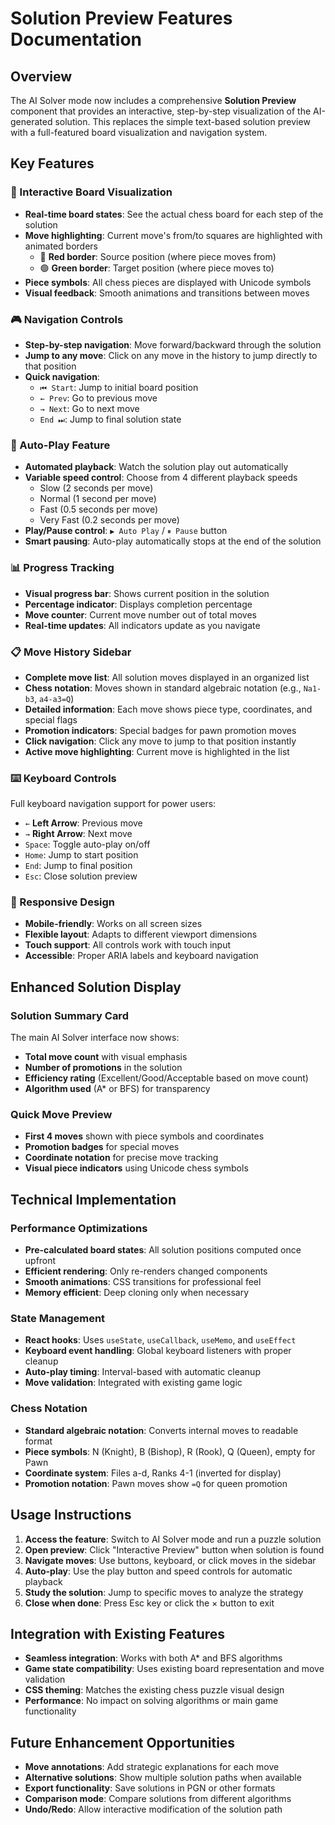 # Solution Preview Features Documentation

## Overview

The AI Solver mode now includes a comprehensive **Solution Preview** component that provides an interactive, step-by-step visualization of the AI-generated solution. This replaces the simple text-based solution preview with a full-featured board visualization and navigation system.

## Key Features

### 🎯 Interactive Board Visualization
- **Real-time board states**: See the actual chess board for each step of the solution
- **Move highlighting**: Current move's from/to squares are highlighted with animated borders
  - 🔴 **Red border**: Source position (where piece moves from)
  - 🟢 **Green border**: Target position (where piece moves to)
- **Piece symbols**: All chess pieces are displayed with Unicode symbols
- **Visual feedback**: Smooth animations and transitions between moves

### 🎮 Navigation Controls
- **Step-by-step navigation**: Move forward/backward through the solution
- **Jump to any move**: Click on any move in the history to jump directly to that position
- **Quick navigation**:
  - `⏮ Start`: Jump to initial board position
  - `← Prev`: Go to previous move
  - `→ Next`: Go to next move
  - `End ⏭`: Jump to final solution state

### 🚀 Auto-Play Feature
- **Automated playback**: Watch the solution play out automatically
- **Variable speed control**: Choose from 4 different playback speeds
  - Slow (2 seconds per move)
  - Normal (1 second per move)
  - Fast (0.5 seconds per move)  
  - Very Fast (0.2 seconds per move)
- **Play/Pause control**: `▶ Auto Play` / `⏸ Pause` button
- **Smart pausing**: Auto-play automatically stops at the end of the solution

### 📊 Progress Tracking
- **Visual progress bar**: Shows current position in the solution
- **Percentage indicator**: Displays completion percentage
- **Move counter**: Current move number out of total moves
- **Real-time updates**: All indicators update as you navigate

### 📋 Move History Sidebar
- **Complete move list**: All solution moves displayed in an organized list
- **Chess notation**: Moves shown in standard algebraic notation (e.g., `Na1-b3`, `a4-a3=Q`)
- **Detailed information**: Each move shows piece type, coordinates, and special flags
- **Promotion indicators**: Special badges for pawn promotion moves
- **Click navigation**: Click any move to jump to that position instantly
- **Active move highlighting**: Current move is highlighted in the list

### ⌨️ Keyboard Controls
Full keyboard navigation support for power users:
- `←` **Left Arrow**: Previous move
- `→` **Right Arrow**: Next move
- `Space`: Toggle auto-play on/off
- `Home`: Jump to start position
- `End`: Jump to final position
- `Esc`: Close solution preview

### 📱 Responsive Design
- **Mobile-friendly**: Works on all screen sizes
- **Flexible layout**: Adapts to different viewport dimensions
- **Touch support**: All controls work with touch input
- **Accessible**: Proper ARIA labels and keyboard navigation

## Enhanced Solution Display

### Solution Summary Card
The main AI Solver interface now shows:
- **Total move count** with visual emphasis
- **Number of promotions** in the solution
- **Efficiency rating** (Excellent/Good/Acceptable based on move count)
- **Algorithm used** (A* or BFS) for transparency

### Quick Move Preview
- **First 4 moves** shown with piece symbols and coordinates
- **Promotion badges** for special moves
- **Coordinate notation** for precise move tracking
- **Visual piece indicators** using Unicode chess symbols

## Technical Implementation

### Performance Optimizations
- **Pre-calculated board states**: All solution positions computed once upfront
- **Efficient rendering**: Only re-renders changed components
- **Smooth animations**: CSS transitions for professional feel
- **Memory efficient**: Deep cloning only when necessary

### State Management
- **React hooks**: Uses `useState`, `useCallback`, `useMemo`, and `useEffect`
- **Keyboard event handling**: Global keyboard listeners with proper cleanup
- **Auto-play timing**: Interval-based with automatic cleanup
- **Move validation**: Integrated with existing game logic

### Chess Notation
- **Standard algebraic notation**: Converts internal moves to readable format
- **Piece symbols**: N (Knight), B (Bishop), R (Rook), Q (Queen), empty for Pawn
- **Coordinate system**: Files a-d, Ranks 4-1 (inverted for display)
- **Promotion notation**: Pawn moves show `=Q` for queen promotion

## Usage Instructions

1. **Access the feature**: Switch to AI Solver mode and run a puzzle solution
2. **Open preview**: Click "Interactive Preview" button when solution is found
3. **Navigate moves**: Use buttons, keyboard, or click moves in the sidebar
4. **Auto-play**: Use the play button and speed controls for automatic playback
5. **Study the solution**: Jump to specific moves to analyze the strategy
6. **Close when done**: Press Esc key or click the × button to exit

## Integration with Existing Features

- **Seamless integration**: Works with both A* and BFS algorithms
- **Game state compatibility**: Uses existing board representation and move validation
- **CSS theming**: Matches the existing chess puzzle visual design
- **Performance**: No impact on solving algorithms or main game functionality

## Future Enhancement Opportunities

- **Move annotations**: Add strategic explanations for each move
- **Alternative solutions**: Show multiple solution paths when available
- **Export functionality**: Save solutions in PGN or other formats
- **Comparison mode**: Compare solutions from different algorithms
- **Undo/Redo**: Allow interactive modification of the solution path